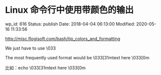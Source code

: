 # Linux 命令行中使用带颜色的输出


wp_id: 616
Status: publish
Date: 2018-04-04 06:13:00
Modified: 2020-05-16 11:33:56


http://misc.flogisoft.com/bash/tip_colors_and_formatting

We just have to use \033

The most frequently used format would be \033[31mtext here \033[0m

比如：echo \033[31mtext here \033[0m